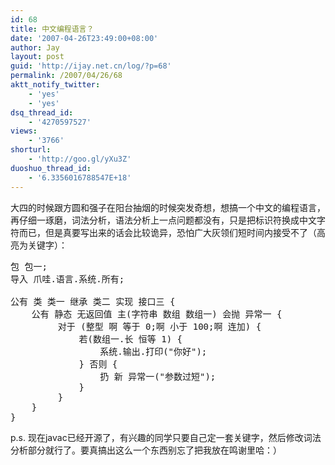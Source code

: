 ```yaml
---
id: 68
title: 中文编程语言？
date: '2007-04-26T23:49:00+08:00'
author: Jay
layout: post
guid: 'http://ijay.net.cn/log/?p=68'
permalink: /2007/04/26/68
aktt_notify_twitter:
    - 'yes'
    - 'yes'
dsq_thread_id:
    - '4270597527'
views:
    - '3766'
shorturl:
    - 'http://goo.gl/yXu3Z'
duoshuo_thread_id:
    - '6.3356016788547E+18'
---
```


大四的时候跟方圆和强子在阳台抽烟的时候突发奇想，想搞一个中文的编程语言，再仔细一琢磨，词法分析，语法分析上一点问题都没有，只是把标识符换成中文字符而已，但是真要写出来的话会比较诡异，恐怕广大灰领们短时间内接受不了（高亮为关键字）：
<pre>
包 包一;
导入 爪哇.语言.系统.所有;

公有 类 类一 继承 类二 实现 接口三 {
    公有 静态 无返回值 主(字符串 数组 数组一) 会抛 异常一 {
         对于 (整型 啊 等于 0;啊 小于 100;啊 连加) {
             若(数组一.长 恒等 1) {
                 系统.输出.打印("你好");
             } 否则 {
                 扔 新 异常一("参数过短");
             }
         }
    }
}
</pre>
p.s. 现在javac已经开源了，有兴趣的同学只要自己定一套关键字，然后修改词法分析部分就行了。要真搞出这么一个东西别忘了把我放在鸣谢里哈：）